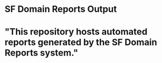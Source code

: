 # SF Domain Reports Output

# "This repository hosts automated reports generated by the SF Domain Reports system."